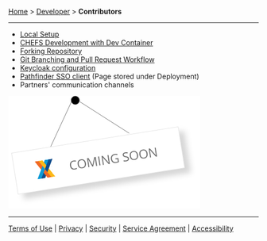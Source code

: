 [Home](index) > [Developer](Developer) > **Contributors**
***

* [Local Setup](Local-Setup)
* [CHEFS Development with Dev Container](CHEFS-Development-with-Dev-Container.md)
* [Forking Repository](Forking-Repository)
* [Git Branching and Pull Request Workflow](Git-Branching-and-Pull-Request-Workflow)
* [Keycloak configuration](Keycloak-configuration)
* [Pathfinder SSO client](Pathfinder-SSO-client) (Page stored under Deployment)
* Partners' communication channels 

![image](images/coming-soon.png)

***
[Terms of Use](Terms-of-Use) | [Privacy](Privacy) | [Security](Security) | [Service Agreement](Service-Agreement) | [Accessibility](Accessibility)
